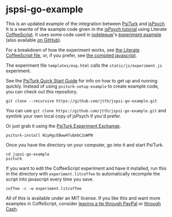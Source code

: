 # jspsi-go-example

This is an updated example of the integration between [PsiTurk](http://www.psiturk.org/) and [jsPsych](http://www.jspsych.org/). It is a rewrite of the example code given in the [jsPsych tutorial](http://docs.jspsych.org/tutorials/rt-task/) using Literate [CoffeeScript](http://coffeescript.org/). It uses some code used in [jodeleeuw](https://github.com/jodeleeuw)'s [experiment example](http://www.psiturk.org/ee/W4v3TPAsiD6FUVY8PDyajH) (also available [on GitHub](https://github.com/jodeleeuw/sample-jspsych-psiturk-experiment)).

For a breakdown of how the experiment works, see [the Literate CoffeeScript file](https://github.com/jtth/jspsi-go-example/blob/master/static/js/experiment.litcoffee), or, if you prefer, see [the compiled javascript](https://github.com/jtth/jspsi-go-example/blob/master/static/js/experiment.js).

The experiment file `templates/exp.html` calls the `static/js/experiment.js` experiment.

See the [PsiTurk Quick Start Guide](http://www.psiturk.org/quick_start/) for info on how to get up and running quickly. Instead of using `psiturk-setup-example` to create example code, you can check out this repository.

	git clone --recursive https://github.com/jtth/jspsi-go-example.git

You can use `git clone https://github.com/jtth/jspsi-go-example.git` and symlink your own local copy of jsPsych if you'd prefer.

Or just grab it using the [PsiTurk Experiment Exchange](http://www.psiturk.org/ee/).

	psiturk-install NiyHgcEBwwH7uQebC2oWPN

Once you have the directory on your computer, go into it and start PsiTurk.

	cd jspsi-go-example
	psiturk

If you want to edit the CoffeeScript experiment and have it installed, run this in the directory with `experiment.litcoffee` to automatically recompile the script into javascript every time you save.

	coffee -c -w experiment.litcoffee

All of this is available under an MIT license. If you like this and want more examples in CoffeScript, consider [leaving a tip through PayPal](https://www.paypal.me/jtth) or [through Cash](https://cash.me/$jtth).
